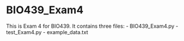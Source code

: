 # BIO439_Exam4

This is Exam 4 for BIO439. It contains three files:
    - BIO439_Exam4.py
    - test_Exam4.py
    - example_data.txt


